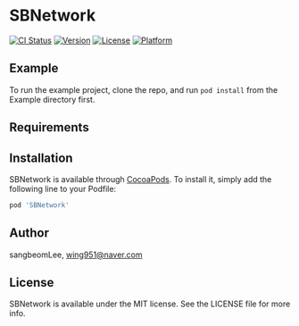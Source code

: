 # SBNetwork

[![CI Status](https://img.shields.io/travis/sangbeomLee/SBNetwork.svg?style=flat)](https://travis-ci.org/sangbeomLee/SBNetwork)
[![Version](https://img.shields.io/cocoapods/v/SBNetwork.svg?style=flat)](https://cocoapods.org/pods/SBNetwork)
[![License](https://img.shields.io/cocoapods/l/SBNetwork.svg?style=flat)](https://cocoapods.org/pods/SBNetwork)
[![Platform](https://img.shields.io/cocoapods/p/SBNetwork.svg?style=flat)](https://cocoapods.org/pods/SBNetwork)

## Example

To run the example project, clone the repo, and run `pod install` from the Example directory first.

## Requirements

## Installation

SBNetwork is available through [CocoaPods](https://cocoapods.org). To install
it, simply add the following line to your Podfile:

```ruby
pod 'SBNetwork'
```

## Author

sangbeomLee, wing951@naver.com

## License

SBNetwork is available under the MIT license. See the LICENSE file for more info.

